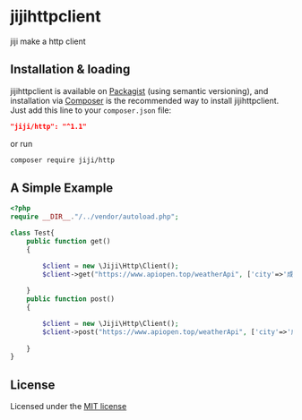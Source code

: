 # jijihttpclient
jiji  make a http client

## Installation & loading
jijihttpclient is available on [Packagist](https://packagist.org/packages/phpmailer/phpmailer) (using semantic versioning), and installation via [Composer](https://getcomposer.org) is the recommended way to install jijihttpclient. Just add this line to your `composer.json` file:

```json
"jiji/http": "^1.1"
```

or run

```sh
composer require jiji/http
```
## A Simple Example

```php
<?php
require __DIR__."/../vendor/autoload.php";

class Test{
    public function get()
    {

        $client = new \Jiji\Http\Client();
        $client->get("https://www.apiopen.top/weatherApi", ['city'=>'成都']);
        
    }
    public function post()
    {

        $client = new \Jiji\Http\Client();
        $client->post("https://www.apiopen.top/weatherApi", ['city'=>'成都']);
        
    }
}
```
## License

Licensed under the [MIT license](http://opensource.org/licenses/MIT)
